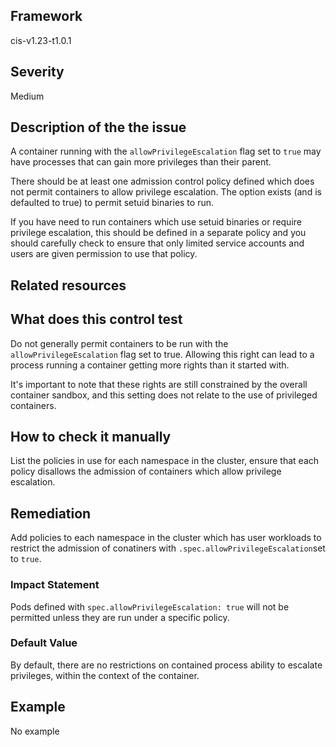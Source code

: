 ## Framework
cis-v1.23-t1.0.1
 
## Severity
Medium

## Description of the the issue
A container running with the `allowPrivilegeEscalation` flag set to `true` may have processes that can gain more privileges than their parent.

 There should be at least one admission control policy defined which does not permit containers to allow privilege escalation. The option exists (and is defaulted to true) to permit setuid binaries to run.

 If you have need to run containers which use setuid binaries or require privilege escalation, this should be defined in a separate policy and you should carefully check to ensure that only limited service accounts and users are given permission to use that policy.
 
## Related resources

## What does this control test
Do not generally permit containers to be run with the `allowPrivilegeEscalation` flag set to true. Allowing this right can lead to a process running a container getting more rights than it started with.

 It's important to note that these rights are still constrained by the overall container sandbox, and this setting does not relate to the use of privileged containers.
 
## How to check it manually
List the policies in use for each namespace in the cluster, ensure that each policy disallows the admission of containers which allow privilege escalation.
## Remediation
Add policies to each namespace in the cluster which has user workloads to restrict the admission of conatiners with `.spec.allowPrivilegeEscalation`set to `true`.
 
### Impact Statement
Pods defined with `spec.allowPrivilegeEscalation: true` will not be permitted unless they are run under a specific policy.
### Default Value
By default, there are no restrictions on contained process ability to escalate privileges, within the context of the container.
## Example
No example
